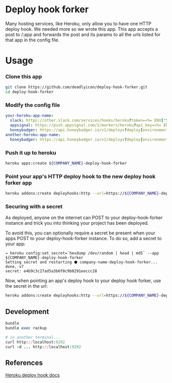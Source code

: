 # Deploy hook forker

Many hosting services, like Heroku, only allow you to have one HTTP deploy hook. We needed more so we wrote this app. This app accepts a post to /:app and forwards the post and its params to all the urls listed for that app in the config file.

# Usage

### Clone this app

```sh
git clone https://github.com/deadlyicon/deploy-hook-forker.git
cd deploy-hook-forker
```

### Modify the config file

```yaml
your-heroku-app-name:
  slack: https://other.slack.com/services/hooks/heroku?token=<%= ENV["SLACK_TOKEN"] %>
  appsignal: https://push.appsignal.com/1/markers/heroku?api_key=<%= ENV["APP_SIGNAL_API_KEY"] %>
  honeybadger: https://api.honeybadger.io/v1/deploys?deploy[environment]=production&api_key=<%= ENV["HONEYBADGER_API_KEY"] %>
another-heroku-app-name:
  honeybadger: https://api.honeybadger.io/v1/deploys?deploy[environment]=staging&api_key=<%= ENV["HONEYBADGER_API_KEY"] %>
```

### Push it up to heroku

```sh
heroku apps:create ${COMPANY_NAME}-deploy-hook-forker
```

### Point your app's HTTP deploy hook to the new deploy hook forker app

```sh
heroku addons:create deployhooks:http --url=https://${COMPANY_NAME}-deploy-hook-forker.herokuapp.com
```

### Securing with a secret

As deployed, anyone on the internet can POST to your deploy-hook-forker instance
and trick you into thinking your project has been deployed.

To avoid this, you can optionally require a secret be present when your apps POST to your
deploy-hook-forker instance. To do so, add a secret to your app:

```
➔ heroku config:set secret=`hexdump /dev/random | head | md5` --app ${COMPANY_NAME}-deploy-hook-forker
Setting secret and restarting ⬢ company-name-deploy-hook-forker... done, v7
secret: e4b9c3c27ad5a3b6f0c9b0291eeccc28
```

Now, when pointing an app's deploy hook to your deploy hook forker, use the secret in the url:

```sh
heroku addons:create deployhooks:http --url=https://${COMPANY_NAME}-deploy-hook-forker.herokuapp.com?secret=e4b9c3c27ad5a3b6f0c9b0291eeccc28
```


## Development

```ruby
bundle
bundle exec rackup

# in another terminal...
curl http://localhost:9292
curl -d ... http://localhost:9292
```

## References

[Heroku deploy hook docs](https://devcenter.heroku.com/articles/deploy-hooks)

